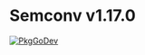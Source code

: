 # Semconv v1.17.0

[![PkgGoDev](https://pkg.go.dev/badge/go.opentelemetry.io/otel/semconv/v1.17.0)](https://pkg.go.dev/go.opentelemetry.io/otel/semconv/v1.17.0)
